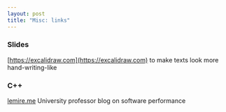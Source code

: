 ```yaml
---
layout: post
title: "Misc: links"
---
```

### Slides
[https://excalidraw.com](https://excalidraw.com) to make texts look more hand-writing-like

### C++
[lemire.me](https://lemire.me) University professor blog on software performance

